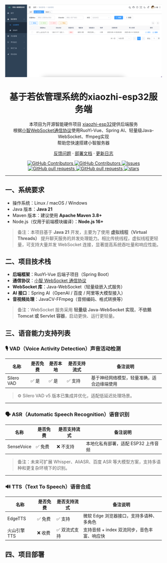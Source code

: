 [![Banners](docs/images/index.png)](https://github.com/dbcjl/RuoYi-xiaozhi)

<h1 align="center">基于若依管理系统的xiaozhi-esp32服务端</h1>

<p align="center">
本项目为开源智能硬件项目
<a href="https://github.com/78/xiaozhi-esp32">xiaozhi-esp32</a>提供后端服务<br/>
根据<a href="https://github.com/78/xiaozhi-esp32/blob/main/docs/websocket.md">小智WebSocket通信协议</a>使用RuoYi-Vue、Spring AI、轻量级Java-WebSocket、ffmpeg实现<br/>
帮助您快速搭建小智服务器
</p>

<p align="center">
<a href="https://github.com/dbcjl/RuoYi-xiaozhi/issues">反馈问题</a>
· <a href="./README.md#部署文档">部署文档</a>
· <a href="https://github.com/dbcjl/RuoYi-xiaozhi/releases">更新日志</a>
</p>
<p align="center">
  <a href="https://github.com/dbcjl/RuoYi-xiaozhi/releases">
    <img alt="GitHub Contributors" src="https://img.shields.io/github/v/release/dbcjl/RuoYi-xiaozhi?logo=docker" />
  </a>
  <a href="https://github.com/dbcjl/RuoYi-xiaozhi/graphs/contributors">
    <img alt="GitHub Contributors" src="https://img.shields.io/github/contributors/dbcjl/RuoYi-xiaozhi?logo=github" />
  </a>
  <a href="https://github.com/dbcjl/RuoYi-xiaozhi/issues">
    <img alt="Issues" src="https://img.shields.io/github/issues/dbcjl/RuoYi-xiaozhi?color=0088ff" />
  </a>
  <a href="https://github.com/dbcjl/RuoYi-xiaozhi/pulls">
    <img alt="GitHub pull requests" src="https://img.shields.io/github/issues-pr/dbcjl/RuoYi-xiaozhi?color=0088ff" />
  </a>
  <a href="https://github.com/dbcjl/RuoYi-xiaozhi/blob/main/LICENSE">
    <img alt="GitHub pull requests" src="https://img.shields.io/badge/license-MIT-white?labelColor=black" />
  </a>
  <a href="https://github.com/dbcjl/RuoYi-xiaozhi">
    <img alt="stars" src="https://img.shields.io/github/stars/dbcjl/RuoYi-xiaozhi?color=ffcb47&labelColor=black" />
  </a>
</p>

---

## 一、系统要求

- 操作系统：Linux / macOS / Windows
- Java 版本：**Java 21**
- Maven 版本：建议使用 **Apache Maven 3.8+**
- Node.js（仅用于前端模块编译）：**Node.js 16+**

> 备注：本项目基于 **Java 21** 开发，主要为了使用 **虚拟线程（Virtual Threads）** 提升聊天服务的并发处理能力。相比传统线程，虚拟线程更轻量，可支持大量并发 WebSocket 连接，显著提高系统吞吐量和响应性能。

## 二、项目技术栈

- **后端框架**：RuoYi-Vue 后端子项目（Spring Boot）
- **通信协议**：[小智 WebSocket 通信协议](https://github.com/78/xiaozhi-esp32/blob/main/docs/websocket.md)
- **WebSocket 库**：Java-WebSocket（轻量级嵌入式服务）
- **AI 接口**：Spring AI（OpenAI / 百度 / 阿里等大模型接入）
- **音视频处理**：JavaCV-FFmpeg（音频编码、格式转换等）

> 备注：WebSocket 服务采用 **轻量级 Java-WebSocket 实现**，**不依赖 Tomcat 或 Servlet 容器**，启动更快、运行更轻量。

## 三、语音能力支持列表

### 🎙️ VAD（Voice Activity Detection）声音活动检测

| 名称         | 是否免费 | 是否本地 | 是否支持流式 | 备注说明                                       |
|--------------|----------|----------|----------------|------------------------------------------------|
| Silero VAD   | ✅ 是     | ✅ 是     | ✅ 支持        | 基于神经网络模型，轻量准确，适合边缘端使用      |

> ⚙️ Silero VAD v5 版本已集成并优化，适配低延迟处理场景。

---

### 🗣️ ASR（Automatic Speech Recognition）语音识别

| 名称         | 是否免费 | 是否支持流式 | 备注说明                 |
|--------------|----------|--------|--------------------------|
| SenseVoice   | ✅ 免费  | ❌ 不支持  | 本地化私有部署，适配 ESP32 上传音频 |

> 备注：未来可扩展 Whisper、AliASR、百度 ASR 等大模型方案，支持多语种和更复杂环境下的识别。

---

### 🔊 TTS（Text To Speech）语音合成

| 名称             | 是否免费 | 是否支持流式 | 备注说明                                |
|------------------|----------|----------------|-----------------------------------------|
| EdgeTTS          | ✅ 免费  | ✅ 支持        | 微软 Edge 浏览器接口，支持多语种、多角色 |
| 火山引擎 TTS     | ❌ 收费  | ✅ 双流式支持 | 支持音频 + index 双流同步，音色丰富、响应快 |

## 四、项目部署